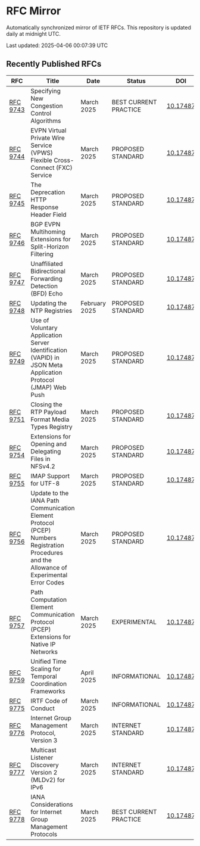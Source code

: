 # RFC Mirror

Automatically synchronized mirror of IETF RFCs. This repository is updated daily at midnight UTC.

Last updated: 2025-04-06 00:07:39 UTC

## Recently Published RFCs

| RFC | Title | Date | Status | DOI |
|-----|-------|------|--------|-----|
| [RFC 9743](rfcs/rfc9743.txt) | Specifying New Congestion Control Algorithms | March 2025 | BEST CURRENT PRACTICE | [10.17487](https://doi.org/10.17487/RFC9743) |
| [RFC 9744](rfcs/rfc9744.txt) | EVPN Virtual Private Wire Service (VPWS) Flexible Cross-Connect (FXC) Service | March 2025 | PROPOSED STANDARD | [10.17487](https://doi.org/10.17487/RFC9744) |
| [RFC 9745](rfcs/rfc9745.txt) | The Deprecation HTTP Response Header Field | March 2025 | PROPOSED STANDARD | [10.17487](https://doi.org/10.17487/RFC9745) |
| [RFC 9746](rfcs/rfc9746.txt) | BGP EVPN Multihoming Extensions for Split-Horizon Filtering | March 2025 | PROPOSED STANDARD | [10.17487](https://doi.org/10.17487/RFC9746) |
| [RFC 9747](rfcs/rfc9747.txt) | Unaffiliated Bidirectional Forwarding Detection (BFD) Echo | March 2025 | PROPOSED STANDARD | [10.17487](https://doi.org/10.17487/RFC9747) |
| [RFC 9748](rfcs/rfc9748.txt) | Updating the NTP Registries | February 2025 | PROPOSED STANDARD | [10.17487](https://doi.org/10.17487/RFC9748) |
| [RFC 9749](rfcs/rfc9749.txt) | Use of Voluntary Application Server Identification (VAPID) in JSON Meta Application Protocol (JMAP) Web Push | March 2025 | PROPOSED STANDARD | [10.17487](https://doi.org/10.17487/RFC9749) |
| [RFC 9751](rfcs/rfc9751.txt) | Closing the RTP Payload Format Media Types Registry | March 2025 | PROPOSED STANDARD | [10.17487](https://doi.org/10.17487/RFC9751) |
| [RFC 9754](rfcs/rfc9754.txt) | Extensions for Opening and Delegating Files in NFSv4.2 | March 2025 | PROPOSED STANDARD | [10.17487](https://doi.org/10.17487/RFC9754) |
| [RFC 9755](rfcs/rfc9755.txt) | IMAP Support for UTF-8 | March 2025 | PROPOSED STANDARD | [10.17487](https://doi.org/10.17487/RFC9755) |
| [RFC 9756](rfcs/rfc9756.txt) | Update to the IANA Path Communication Element Protocol (PCEP) Numbers Registration Procedures and the Allowance of Experimental Error Codes | March 2025 | PROPOSED STANDARD | [10.17487](https://doi.org/10.17487/RFC9756) |
| [RFC 9757](rfcs/rfc9757.txt) | Path Computation Element Communication Protocol (PCEP) Extensions for Native IP Networks | March 2025 | EXPERIMENTAL | [10.17487](https://doi.org/10.17487/RFC9757) |
| [RFC 9759](rfcs/rfc9759.txt) | Unified Time Scaling for Temporal Coordination Frameworks | April 2025 | INFORMATIONAL | [10.17487](https://doi.org/10.17487/RFC9759) |
| [RFC 9775](rfcs/rfc9775.txt) | IRTF Code of Conduct | March 2025 | INFORMATIONAL | [10.17487](https://doi.org/10.17487/RFC9775) |
| [RFC 9776](rfcs/rfc9776.txt) | Internet Group Management Protocol, Version 3 | March 2025 | INTERNET STANDARD | [10.17487](https://doi.org/10.17487/RFC9776) |
| [RFC 9777](rfcs/rfc9777.txt) | Multicast Listener Discovery Version 2 (MLDv2) for IPv6 | March 2025 | INTERNET STANDARD | [10.17487](https://doi.org/10.17487/RFC9777) |
| [RFC 9778](rfcs/rfc9778.txt) | IANA Considerations for Internet Group Management Protocols | March 2025 | BEST CURRENT PRACTICE | [10.17487](https://doi.org/10.17487/RFC9778) |
